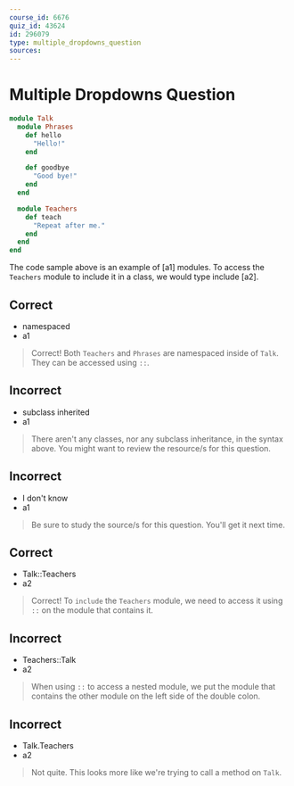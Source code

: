 ```yaml
---
course_id: 6676
quiz_id: 43624
id: 296079
type: multiple_dropdowns_question
sources:
---
```


# Multiple Dropdowns Question

```rb
module Talk
  module Phrases
    def hello
      "Hello!"
    end

    def goodbye
      "Good bye!"
    end
  end

  module Teachers
    def teach
      "Repeat after me."
    end
  end
end
```

The code sample above is an example of [a1] modules. To access the `Teachers`
module to include it in a class, we would type include [a2].

## Correct

- namespaced
- a1

> Correct! Both `Teachers` and `Phrases` are namespaced inside of `Talk`. They
> can be accessed using `::`.

## Incorrect

- subclass inherited
- a1

> There aren't any classes, nor any subclass inheritance, in the syntax above.
> You might want to review the resource/s for this question.

## Incorrect

- I don't know
- a1

> Be sure to study the source/s for this question. You'll get it next time.

## Correct

- Talk::Teachers
- a2

> Correct! To `include` the `Teachers` module, we need to access it using `::`
> on the module that contains it.

## Incorrect

- Teachers::Talk
- a2

> When using `::` to access a nested module, we put the module that contains the
> other module on the left side of the double colon.

## Incorrect

- Talk.Teachers
- a2

> Not quite. This looks more like we're trying to call a method on `Talk`.
